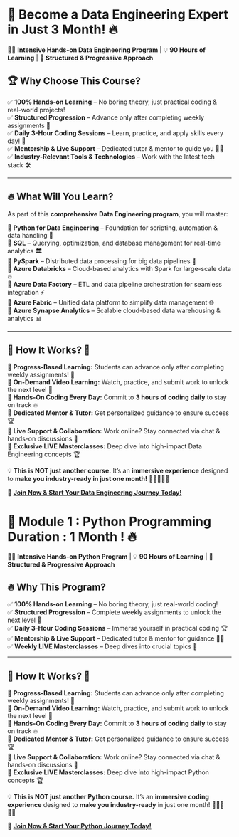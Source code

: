 
# 🚀 **Become a Data Engineering Expert in Just 3 Month!** 🔥  

👨‍💻 **Intensive Hands-on Data Engineering Program** | 💡 **90 Hours of Learning** | 🎯 **Structured & Progressive Approach**  

## 🏆 **Why Choose This Course?**  
✅ **100% Hands-on Learning** – No boring theory, just practical coding & real-world projects!  
✅ **Structured Progression** – Advance only after completing weekly assignments 🚀  
✅ **Daily 3-Hour Coding Sessions** – Learn, practice, and apply skills every day! 💪  
✅ **Mentorship & Live Support** – Dedicated tutor & mentor to guide you 👨‍🏫  
✅ **Industry-Relevant Tools & Technologies** – Work with the latest tech stack 🛠️  

---

## 🔥 **What Will You Learn?**  
As part of this **comprehensive Data Engineering program**, you will master:  

📌 **Python for Data Engineering** – Foundation for scripting, automation & data handling 🐍  
📌 **SQL** – Querying, optimization, and database management for real-time analytics 🏛️  
📌 **PySpark** – Distributed data processing for big data pipelines 🚀  
📌 **Azure Databricks** – Cloud-based analytics with Spark for large-scale data 🔥  
📌 **Azure Data Factory** – ETL and data pipeline orchestration for seamless integration ⚡  
📌 **Azure Fabric** – Unified data platform to simplify data management 🌐  
📌 **Azure Synapse Analytics** – Scalable cloud-based data warehousing & analytics 📊  

---

## 🚨 **How It Works?** 🚨  
📌 **Progress-Based Learning:** Students can advance only after completing weekly assignments! 🎯  
📌 **On-Demand Video Learning:** Watch, practice, and submit work to unlock the next level 🎥  
📌 **Hands-On Coding Every Day:** Commit to **3 hours of coding daily** to stay on track 🔥  
📌 **Dedicated Mentor & Tutor:** Get personalized guidance to ensure success 🏆  
📌 **Live Support & Collaboration:** Work online? Stay connected via chat & hands-on discussions 💬  
📌 **Exclusive LIVE Masterclasses:** Deep dive into high-impact Data Engineering concepts 🏆  

💡 **This is NOT just another course.** It’s an **immersive experience** designed to **make you industry-ready in just one month!** 🚀👩‍💻👨‍💻  

🔗 **[Join Now & Start Your Data Engineering Journey Today!](#)**



# 🚀 Module 1 : Python Programming Duration : 1 Month ! 🔥  

👨‍💻 **Intensive Hands-on Python Program** | 💡 **90 Hours of Learning** | 🎯 **Structured & Progressive Approach**  

## 🔥 Why This Program?  
✅ **100% Hands-on Learning** – No boring theory, just real-world coding!  
✅ **Structured Progression** – Complete weekly assignments to unlock the next level 🚀  
✅ **Daily 3-Hour Coding Sessions** – Immerse yourself in practical coding 🏆  
✅ **Mentorship & Live Support** – Dedicated tutor & mentor for guidance 👨‍🏫  
✅ **Weekly LIVE Masterclasses** – Deep dives into crucial topics 🧠  

---

## 🚨 How It Works? 🚨  
📌 **Progress-Based Learning:** Students can advance only after completing weekly assignments! 🎯  
📌 **On-Demand Video Learning:** Watch, practice, and submit work to unlock the next level 🎥  
📌 **Hands-On Coding Every Day:** Commit to **3 hours of coding daily** to stay on track 🔥  
📌 **Dedicated Mentor & Tutor:** Get personalized guidance to ensure success 🏆  
📌 **Live Support & Collaboration:** Work online? Stay connected via chat & hands-on discussions 💬  
📌 **Exclusive LIVE Masterclasses:** Deep dive into high-impact Python concepts 🏆  

💡 **This is NOT just another Python course.** It’s an **immersive coding experience** designed to **make you industry-ready** in just one month! 🚀👩‍💻👨‍💻  

🔗 **[Join Now & Start Your Python Journey Today!](#)**  
